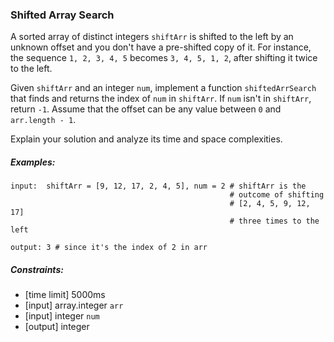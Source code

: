 ### Shifted Array Search

A sorted array of distinct integers `shiftArr` is shifted to the left by an unknown offset and you don't have a pre-shifted copy of it. For instance, the sequence `1, 2, 3, 4, 5` becomes `3, 4, 5, 1, 2`, after shifting it twice to the left.

Given `shiftArr` and an integer `num`, implement a function `shiftedArrSearch` that finds and returns the index of `num` in `shiftArr`. If `num` isn't in `shiftArr`, return `-1`. Assume that the offset can be any value between `0` and `arr.length - 1`.

Explain your solution and analyze its time and space complexities.

##### Examples:
```
input:  shiftArr = [9, 12, 17, 2, 4, 5], num = 2 # shiftArr is the
                                                 # outcome of shifting
                                                 # [2, 4, 5, 9, 12, 17]
                                                 # three times to the left

output: 3 # since it's the index of 2 in arr
```

##### Constraints:
* [time limit] 5000ms
* [input] array.integer `arr`
* [input] integer `num`
* [output] integer